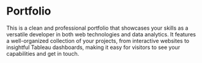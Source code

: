 # Portfolio
This is a clean and professional portfolio that showcases your skills as a versatile developer in both web technologies and data analytics. It features a well-organized collection of your projects, from interactive websites to insightful Tableau dashboards, making it easy for visitors to see your capabilities and get in touch.
